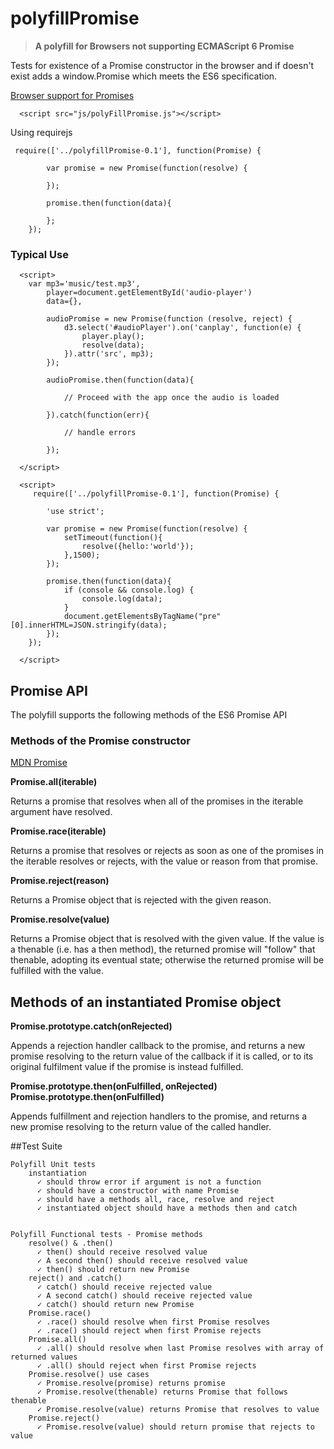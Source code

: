 # polyfillPromise
<blockquote><strong> A polyfill for Browsers not supporting ECMAScript 6 Promise</strong></blockquote>


Tests for existence of a Promise constructor in the browser and if doesn't exist adds a window.Promise which meets the ES6 specification.

[Browser support for Promises](http://caniuse.com/#feat=promises)


```
  <script src="js/polyFillPromise.js"></script>
```
Using requirejs

```
 require(['../polyfillPromise-0.1'], function(Promise) {

        var promise = new Promise(function(resolve) {
        
        });

        promise.then(function(data){
        
        };
    });
```
### Typical Use
```
  <script>
	var mp3='music/test.mp3', 
		player=document.getElementById('audio-player')
		data={},
		
		audioPromise = new Promise(function (resolve, reject) {
            d3.select('#audioPlayer').on('canplay', function(e) {
                player.play();
                resolve(data);
            }).attr('src', mp3);
        });
        
        audioPromise.then(function(data){
        
        	// Proceed with the app once the audio is loaded 
        
        }).catch(function(err){
       
       		// handle errors
        
        });
  
  </script>
```

```
  <script>
	 require(['../polyfillPromise-0.1'], function(Promise) {

        'use strict';

        var promise = new Promise(function(resolve) {
            setTimeout(function(){
                resolve({hello:'world'});
            },1500);
        });

        promise.then(function(data){
            if (console && console.log) {
                console.log(data);
            }
            document.getElementsByTagName("pre"[0].innerHTML=JSON.stringify(data);
        });
    });
      
  </script>
```
## Promise API

The polyfill supports the following methods of the ES6 Promise API

### Methods of the Promise constructor

[MDN Promise](https://developer.mozilla.org/en/docs/Web/JavaScript/Reference/Global_Objects/Promise)

**Promise.all(iterable)**

Returns a promise that resolves when all of the promises in the iterable argument have resolved.

**Promise.race(iterable)**

Returns a promise that resolves or rejects as soon as one of the promises in the iterable resolves or rejects, with the value or reason from that promise.

**Promise.reject(reason)**

Returns a Promise object that is rejected with the given reason.

**Promise.resolve(value)**

Returns a Promise object that is resolved with the given value. If the value is a thenable (i.e. has a then method), the returned promise will "follow" that thenable, adopting its eventual state; otherwise the returned promise will be fulfilled with the value.

## Methods of an instantiated Promise object

**Promise.prototype.catch(onRejected)**

Appends a rejection handler callback to the promise, and returns a new promise resolving to the return value of the callback if it is called, or to its original fulfilment value if the promise is instead fulfilled.

**Promise.prototype.then(onFulfilled, onRejected)**<br/>**Promise.prototype.then(onFulfilled)**

Appends fulfillment and rejection handlers to the promise, and returns a new promise resolving to the return value of the called handler.

##Test Suite

```
Polyfill Unit tests    instantiation      ✓ should throw error if argument is not a function      ✓ should have a constructor with name Promise      ✓ should have a methods all, race, resolve and reject      ✓ instantiated object should have a methods then and catchPolyfill Functional tests - Promise methods    resolve() & .then()      ✓ then() should receive resolved value      ✓ A second then() should receive resolved value      ✓ then() should return new Promise    reject() and .catch()      ✓ catch() should receive rejected value      ✓ A second catch() should receive rejected value      ✓ catch() should return new Promise    Promise.race()      ✓ .race() should resolve when first Promise resolves      ✓ .race() should reject when first Promise rejects    Promise.all()      ✓ .all() should resolve when last Promise resolves with array of returned values      ✓ .all() should reject when first Promise rejects    Promise.resolve() use cases      ✓ Promise.resolve(promise) returns promise      ✓ Promise.resolve(thenable) returns Promise that follows thenable      ✓ Promise.resolve(value) returns Promise that resolves to value    Promise.reject()       ✓ Promise.resolve(value) should return promise that rejects to value ```